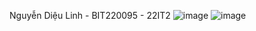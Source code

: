 Nguyễn Diệu Linh - BIT220095 - 22IT2
![image](https://github.com/user-attachments/assets/c5ae5484-a19d-4319-ad82-33373c04a66e)
![image](https://github.com/user-attachments/assets/0e87eecd-9f12-417c-9949-84890c5efdf5)

